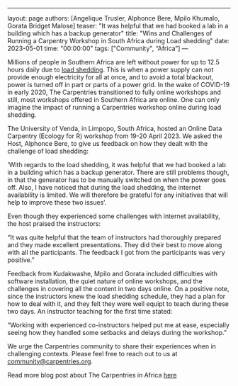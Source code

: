 ---
layout: page
authors: [Angelique Trusler, Alphonce Bere, Mpilo Khumalo, Gorata Bridget Malose]
teaser: "It was helpful that we had booked a lab in a building which has a backup generator"
title: "Wins and Challenges of Running a Carpentry Workshop in South Africa during Load shedding"
date: 2023-05-01
time: "00:00:00"
tags: ["Community", “Africa”]
—

Millions of people in Southern Africa are left without power for up to 12.5 hours daily due to [load shedding](https://en.wikipedia.org/wiki/South_African_energy_crisis). This is when a power supply can not provide enough electricity for all at once, and to 
avoid a total blackout, power is turned off in part or parts of a power grid. In the wake of COVID-19 in early 2020, The Carpentries transitioned to 
fully online workshops and still, most workshops offered in Southern Africa are online. One can only imagine the impact of running a Carpentries 
workshop online during load shedding. 

The University of Venda, in Limpopo, South Africa, hosted an Online Data Carpentry (Ecology for R) workshop from 19-20 April 2023. We asked the Host, 
Alphonce Bere, to give us feedback on how they dealt with the challenge of load shedding: 

‘With regards to the load shedding, it was helpful that we had booked a lab in a building which has a backup generator. There are still problems though, 
in that the generator has to be manually switched on when the power goes off. Also, I have noticed that during the load shedding, the internet 
availability is limited. We will therefore be grateful for any initiatives that will help to improve these two issues’.

Even though they experienced some challenges with internet availability, the host praised the instructors: 

“It was quite helpful that the team of instructors had thoroughly prepared and they made excellent presentations. They did their best to move along 
with all the participants. The feedback I got from the participants was very positive.”

Feedback from Kudakwashe, Mpilo and Gorata included difficulties with software installation, the quiet nature of online workshops, and the challenges in covering all 
the content in two days online. On a positive note, since the instructors knew the load shedding schedule, they had a plan for how to deal with it, and 
they felt they were well equipt to teach during these two days. An instructor teaching for the first time stated: 

“Working with experienced co-instructors helped put me at ease, especially seeing how they handled some setbacks and delays during the workshop.”

We urge the Carpentries community to share their experiences when in challenging contexts. Please feel free to reach out to us at 
community@carpentries.org. 

Read more blog post about The Carpentries in Africa [here](https://carpentries.org/posts-by-tags/#blog-tag-africa)









